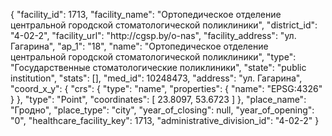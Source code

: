 {
    "facility_id": 1713,
    "facility_name": "Ортопедическое отделение центральной городской стоматологической поликлиники",
    "district_id": "4-02-2",
    "facility_url": "http:\/\/cgsp.by\/o-nas",
    "facility_address": "ул. Гагарина",
    "ap_1": "18",
    "name": "Ортопедическое отделение центральной городской стоматологической поликлиники",
    "type": "Государственные стоматологические поликлиники",
    "state": "public institution",
    "stats": [],
    "med_id": 10248473,
    "address": "ул. Гагарина",
    "coord_x_y": {
        "crs": {
            "type": "name",
            "properties": {
                "name": "EPSG:4326"
            }
        },
        "type": "Point",
        "coordinates": [
            23.8097,
            53.6723
        ]
    },
    "place_name": "Гродно",
    "place_type": "city",
    "year_of_closing": null,
    "year_of_opening": "0",
    "healthcare_facility_key": 1713,
    "administrative_division_id": "4-02-2"
}